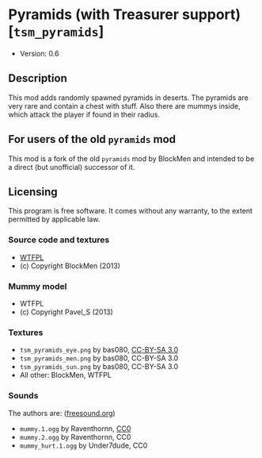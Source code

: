 # Pyramids (with Treasurer support) [`tsm_pyramids`]

* Version: 0.6

## Description
This mod adds randomly spawned pyramids in deserts. The pyramids are very rare
and contain a chest with stuff. Also there are mummys inside, which attack
the player if found in their radius.

## For users of the old `pyramids` mod
This mod is a fork of the old `pyramids` mod by BlockMen and intended to be a direct
(but unofficial) successor of it.

## Licensing
This program is free software. It comes without any warranty, to
the extent permitted by applicable law.

### Source code and textures

* [WTFPL](http://www.wtfpl.net/txt/copying/)
* (c) Copyright BlockMen (2013)

### Mummy model

* WTFPL
* (c) Copyright Pavel\_S (2013)

### Textures

* `tsm_pyramids_eye.png` by bas080, [CC-BY-SA 3.0](https://creativecommons.org/licenses/by-sa/3.0/)
* `tsm_pyramids_men.png` by bas080, CC-BY-SA 3.0
* `tsm_pyramids_sun.png` by bas080, CC-BY-SA 3.0
* All other: BlockMen, WTFPL

### Sounds
The authors are: ([freesound.org](https://freesound.org))

* `mummy.1.ogg` by Raventhornn, [CC0](https://creativecommons.org/publicdomain/zero/1.0/)
* `mummy.2.ogg` by Raventhornn, CC0
* `mummy_hurt.1.ogg` by Under7dude, CC0

